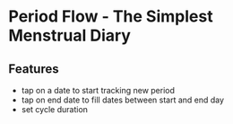 # Period Flow - The Simplest Menstrual Diary

## Features

- tap on a date to start tracking new period
- tap on end date to fill dates between start and end day
- set cycle duration
